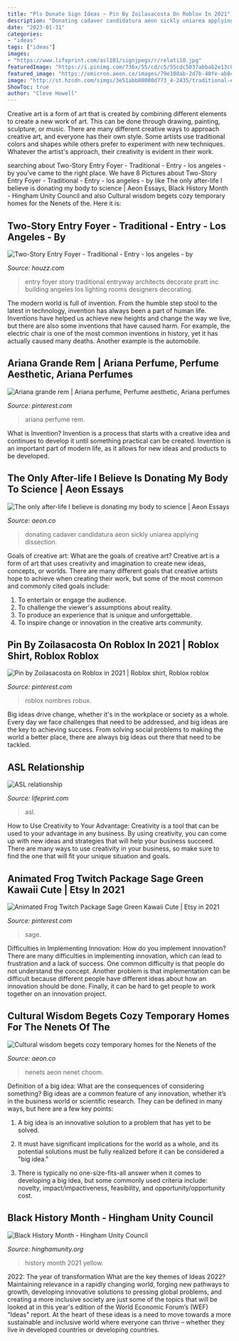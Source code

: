 ```yaml
---
title: "Pls Donate Sign Ideas ~ Pin By Zoilasacosta On Roblox In 2021"
description: "Donating cadaver candidatura aeon sickly uniarea applying dissection"
date: "2023-01-31"
categories:
- "ideas"
tags: ["ideas"]
images:
- "https://www.lifeprint.com/asl101/signjpegs/r/relati10.jpg"
featuredImage: "https://i.pinimg.com/736x/55/cd/c5/55cdc5037abbab2e13c8d061a381a96b.jpg"
featured_image: "https://omicron.aeon.co/images/79e108ab-2d7b-40fe-ab84-bac111e4b021/header_nomadic-architecture-the-nenet-choom-landscape-2.jpg"
image: "http://st.hzcdn.com/simgs/3e51abb80000d773_4-2435/traditional-entry.jpg"
ShowToc: true
author: "Cleve Howell"
---
```



Creative art is a form of art that is created by combining different elements to create a new work of art. This can be done through drawing, painting, sculpture, or music. There are many different creative ways to approach creative art, and everyone has their own style. Some artists use traditional colors and shapes while others prefer to experiment with new techniques. Whatever the artist's approach, their creativity is evident in their work.

	

		
searching about Two-Story Entry Foyer - Traditional - Entry - los angeles - by you've came to the right place. We have 8 Pictures about Two-Story Entry Foyer - Traditional - Entry - los angeles - by like The only after-life I believe is donating my body to science | Aeon Essays, Black History Month - Hingham Unity Council and also Cultural wisdom begets cozy temporary homes for the Nenets of the. Here it is:
		
    
## Two-Story Entry Foyer - Traditional - Entry - Los Angeles - By

<img loading=lazy src="http://st.hzcdn.com/simgs/3e51abb80000d773_4-2435/traditional-entry.jpg" onerror="this.onerror=null;this.src='https://tse1.mm.bing.net/th?id=OIP.7yfJ6nmMWYL56YjhW5NLHwHaLI&amp;pid=15.1';" alt="Two-Story Entry Foyer - Traditional - Entry - los angeles - by">

_Source: houzz.com_

>entry foyer story traditional entryway architects decorate pratt inc building angeles los lighting rooms designers decorating. 

	

The modern world is full of invention. From the humble step stool to the latest in technology, invention has always been a part of human life. Inventions have helped us achieve new heights and change the way we live, but there are also some inventions that have caused harm. For example, the electric chair is one of the most common inventions in history, yet it has actually caused many deaths. Another example is the automobile.

    
## Ariana Grande Rem | Ariana Perfume, Perfume Aesthetic, Ariana Perfumes

<img loading=lazy src="https://i.pinimg.com/736x/78/e5/b5/78e5b587fbb6a068c697a0fdc9baea5d.jpg" onerror="this.onerror=null;this.src='https://tse4.mm.bing.net/th?id=OIP.uICba5FxB40tVCdPPUjvOwHaJ3&amp;pid=15.1';" alt="Ariana grande rem | Ariana perfume, Perfume aesthetic, Ariana perfumes">

_Source: pinterest.com_

>ariana perfume rem. 

	

What is Invention?
Invention is a process that starts with a creative idea and continues to develop it until something practical can be created. Invention is an important part of modern life, as it allows for new ideas and products to be developed.

    
## The Only After-life I Believe Is Donating My Body To Science | Aeon Essays

<img loading=lazy src="https://epsilon.aeon.co/images/9a69b05e-0fbc-498f-a077-845afaa2e239/header_Dissection-2.jpg" onerror="this.onerror=null;this.src='https://tse4.mm.bing.net/th?id=OIP.vat1imVQI67mFIozV3XqLAHaEo&amp;pid=15.1';" alt="The only after-life I believe is donating my body to science | Aeon Essays">

_Source: aeon.co_

>donating cadaver candidatura aeon sickly uniarea applying dissection. 

	

Goals of creative art: What are the goals of creative art?
Creative art is a form of art that uses creativity and imagination to create new ideas, concepts, or worlds. There are many different goals that creative artists hope to achieve when creating their work, but some of the most common and commonly cited goals include: 
1. To entertain or engage the audience.
2. To challenge the viewer's assumptions about reality.
3. To produce an experience that is unique and unforgettable.
4. To inspire change or innovation in the creative arts community.

    
## Pin By Zoilasacosta On Roblox In 2021 | Roblox Shirt, Roblox Roblox

<img loading=lazy src="https://i.pinimg.com/736x/fd/97/0f/fd970f220eb6918e833bc803d334560a.jpg" onerror="this.onerror=null;this.src='https://tse1.mm.bing.net/th?id=OIP.unFoZYu-ny25-DJ_qEDGkgHaNK&amp;pid=15.1';" alt="Pin by Zoilasacosta on Roblox in 2021 | Roblox shirt, Roblox roblox">

_Source: pinterest.com_

>roblox nombres robux. 

	

Big ideas drive change, whether it's in the workplace or society as a whole. Every day we face challenges that need to be addressed, and big ideas are the key to achieving success. From solving social problems to making the world a better place, there are always big ideas out there that need to be tackled.

    
## ASL Relationship

<img loading=lazy src="https://www.lifeprint.com/asl101/signjpegs/r/relati10.jpg" onerror="this.onerror=null;this.src='https://tse3.mm.bing.net/th?id=OIP._lS9wOMQdOxSAVZMfSIvOAHaG5&amp;pid=15.1';" alt="ASL relationship">

_Source: lifeprint.com_

>asl. 

	

How to Use Creativity to Your Advantage:
Creativity is a tool that can be used to your advantage in any business. By using creativity, you can come up with new ideas and strategies that will help your business succeed. There are many ways to use creativity in your business, so make sure to find the one that will fit your unique situation and goals.

    
## Animated Frog Twitch Package Sage Green Kawaii Cute | Etsy In 2021

<img loading=lazy src="https://i.pinimg.com/736x/55/cd/c5/55cdc5037abbab2e13c8d061a381a96b.jpg" onerror="this.onerror=null;this.src='https://tse1.mm.bing.net/th?id=OIP.CmVBZBsfgfw3325dRR91hwHaF7&amp;pid=15.1';" alt="Animated Frog Twitch Package Sage Green Kawaii Cute | Etsy in 2021">

_Source: pinterest.com_

>sage. 

	

Difficulties in Implementing Innovation: How do you implement innovation?
There are many difficulties in implementing innovation, which can lead to frustration and a lack of success. One common difficulty is that people do not understand the concept. Another problem is that implementation can be difficult because different people have different ideas about how an innovation should be done. Finally, it can be hard to get people to work together on an innovation project.

    
## Cultural Wisdom Begets Cozy Temporary Homes For The Nenets Of The

<img loading=lazy src="https://omicron.aeon.co/images/79e108ab-2d7b-40fe-ab84-bac111e4b021/header_nomadic-architecture-the-nenet-choom-landscape-2.jpg" onerror="this.onerror=null;this.src='https://tse4.mm.bing.net/th?id=OIP.v165yWNYAH-5dydv3E9axgHaEU&amp;pid=15.1';" alt="Cultural wisdom begets cozy temporary homes for the Nenets of the">

_Source: aeon.co_

>nenets aeon nenet choom. 

	

Definition of a big idea: What are the consequences of considering something?
Big ideas are a common feature of any innovation, whether it’s in the business world or scientific research. They can be defined in many ways, but here are a few key points:
1. A big idea is an innovative solution to a problem that has yet to be solved.

2. It must have significant implications for the world as a whole, and its potential solutions must be fully realized before it can be considered a "big idea."

3. There is typically no one-size-fits-all answer when it comes to developing a big idea, but some commonly used criteria include: novelty, impact/impactiveness, feasibility, and opportunity/opportunity cost. 

    
## Black History Month - Hingham Unity Council

<img loading=lazy src="https://hinghamunity.org/wp-content/uploads/2021/01/black-history-month-silhouetted-image-stripes-red-yellow-green.jpg" onerror="this.onerror=null;this.src='https://tse4.mm.bing.net/th?id=OIP.QPSzNmmodn0v3dByh6-RVAHaEL&amp;pid=15.1';" alt="Black History Month - Hingham Unity Council">

_Source: hinghamunity.org_

>history month 2021 yellow. 

	

2022: The year of transformation
What are the key themes of Ideas 2022? Maintaining relevance in a rapidly changing world, forging new pathways to growth, developing innovative solutions to pressing global problems, and creating a more inclusive society are just some of the topics that will be looked at in this year's edition of the World Economic Forum’s (WEF) "Ideas" report. At the heart of these ideas is a need to move towards a more sustainable and inclusive world where everyone can thrive – whether they live in developed countries or developing countries.

